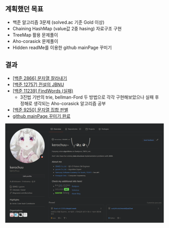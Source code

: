 ## 계획했던 목표
- 백준 알고리즘 3문제 (solved.ac 기준 Gold 이상)
- Chaining HashMap (value값 2중 hasing) 자료구조 구현 
- TreeMap 활용 문제풀이
- Aho-corasick 문제풀이
- Hidden readMe를 이용한 github mainPage 꾸미기
  
## 결과
- [[백준 2866] 문자열 잘라내기](https://blog.naver.com/kerochuu/222031028888)
- [[백준 12757] 전설의 JBNU](https://blog.naver.com/kerochuu/222034420214)
- [[백준 11239] FindWords (실패)](https://blog.naver.com/kerochuu/222034610942)
  - 3진법 기반의 trie, bellman-Ford 두 방법으로 각각 구현해보았으나 실패 후 정해로 생각되는 Aho-corasick 알고리즘 공부
- [[백준 9250] 문자열 집합 판별](https://blog.naver.com/kerochuu/222035299045)
- [github mainPage 꾸미기 완료](https://github.com/kerochuu)

[<img src="https://github.com/Road-of-CODEr/stupid-week/blob/master/kerochuu/20200719/mainPage.png">](https://github.com/kerochuu)
